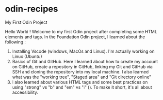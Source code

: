 # odin-recipes
My First Odin Project

Hello World !
Welcome to my first Odin project after completing some HTML elements and tags. In the Foundation Odin project, I learned about the following :

1. Installing Vscode (windows, MacOs and Linux). I'm actually working on Linux (Ubuntu)
2. Basics of Git and GitHub. Here I learned about how to create my account on GitHub, create a repository in GitHub, linking my Git and GitHub via SSH and cloning the repository into my local machine. I also learned what was the "working tree", "Staged area" and "Git directory online"
3. I also learned about various HTML tags and some best practices on using "strong" vs "b" and "em" vs "i" (). To make it short, it's all about accessibility. 

